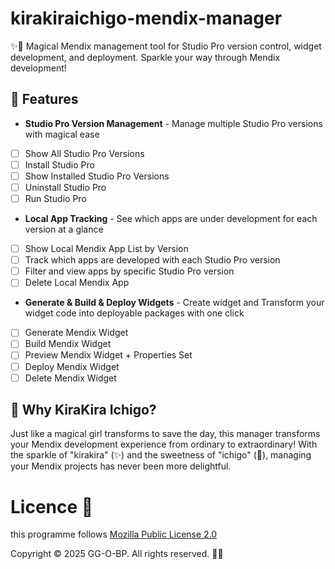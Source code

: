 # kirakiraichigo-mendix-manager
✨🍓 Magical Mendix management tool for Studio Pro version control, widget development, and deployment. Sparkle your way through Mendix development!

## 🌟 Features

- **Studio Pro Version Management** - Manage multiple Studio Pro versions with magical ease
- [ ] Show All Studio Pro Versions
- [ ] Install Studio Pro
- [ ] Show Installed Studio Pro Versions
- [ ] Uninstall Studio Pro
- [ ] Run Studio Pro
- **Local App Tracking** - See which apps are under development for each version at a glance
- [ ] Show Local Mendix App List by Version
- [ ] Track which apps are developed with each Studio Pro version
- [ ] Filter and view apps by specific Studio Pro version
- [ ] Delete Local Mendix App
- **Generate & Build & Deploy Widgets** - Create widget and Transform your widget code into deployable packages with one click
- [ ] Generate Mendix Widget
- [ ] Build Mendix Widget
- [ ] Preview Mendix Widget + Properties Set
- [ ] Deploy Mendix Widget
- [ ] Delete Mendix Widget

## 💖 Why KiraKira Ichigo?

Just like a magical girl transforms to save the day, this manager transforms your Mendix development experience from ordinary to extraordinary! With the sparkle of "kirakira" (✨) and the sweetness of "ichigo" (🍓), managing your Mendix projects has never been more delightful.

# Licence 📜
this programme follows [Mozilla Public License 2.0](/LICENSE)

Copyright © 2025 GG-O-BP. All rights reserved. 🧀🍓
